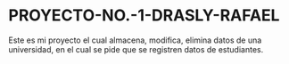 # PROYECTO-NO.-1-DRASLY-RAFAEL
Este es mi proyecto el cual almacena, modifica, elimina datos de una universidad, en el cual se pide que se registren datos de estudiantes. 
